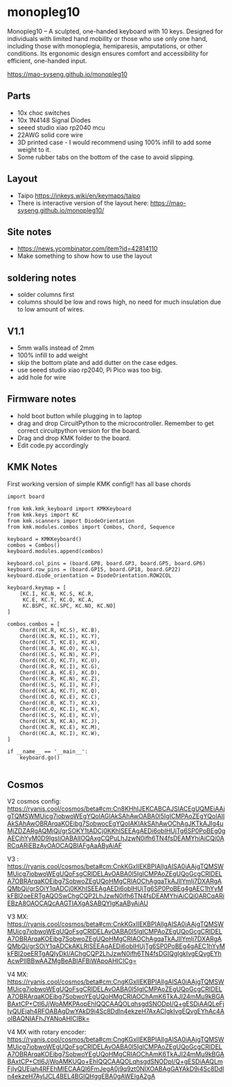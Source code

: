 # monopleg10
Monopleg10 – A sculpted, one-handed keyboard with 10 keys. Designed for individuals with limited hand mobility or those who use only one hand, including those with monoplegia, hemiparesis, amputations, or other conditions. Its ergonomic design ensures comfort and accessibility for efficient, one-handed input.

https://mao-syseng.github.io/monopleg10

## Parts
- 10x choc switches
- 10x 1N4148 Signal Diodes
- seeed studio xiao rp2040 mcu
- 22AWG solid core wire
- 3D printed case - I would recommend using 100% infill to add some weight to it.
- Some rubber tabs on the bottom of the case to avoid slipping.


## Layout
- Taipo https://inkeys.wiki/en/keymaps/taipo
- There is interactive version of the layout here: https://mao-syseng.github.io/monopleg10/


## Site notes
- https://news.ycombinator.com/item?id=42814110
- Make something to show how to use the layout

## soldering notes
- solder columns first
- columns should be low and rows high, no need for much insulation due to low amount of wires.

## V1.1
- 5mm walls instead of 2mm
- 100% infill to add weight
- skip the bottom plate and add dutter on the case edges.
- use seeed studio xiao rp2040, Pi Pico was too big.
- add hole for wire

## Firmware notes
- hold boot button while plugging in to laptop
- drag and drop CircuitPython to the microcontroller. Remember to get correct circuitpython version for the board.
- Drag and drop KMK folder to the board.
- Edit code.py accordingly

## KMK Notes
First working version of simple KMK config!! has all base chords
```
import board

from kmk.kmk_keyboard import KMKKeyboard
from kmk.keys import KC
from kmk.scanners import DiodeOrientation
from kmk.modules.combos import Combos, Chord, Sequence

keyboard = KMKKeyboard()
combos = Combos()
keyboard.modules.append(combos)

keyboard.col_pins = (board.GP0, board.GP3, board.GP5, board.GP6)
keyboard.row_pins = (board.GP15, board.GP18, board.GP22)
keyboard.diode_orientation = DiodeOrientation.ROW2COL

keyboard.keymap = [
    [KC.I, KC.N, KC.S, KC.R,
     KC.E, KC.T, KC.O, KC.A,
     KC.BSPC, KC.SPC, KC.NO, KC.NO]
]

combos.combos = [
    Chord((KC.R, KC.S), KC.B),
    Chord((KC.N, KC.I), KC.Y),
    Chord((KC.T, KC.E), KC.H),
    Chord((KC.A, KC.O), KC.L),
    Chord((KC.S, KC.N), KC.P),
    Chord((KC.O, KC.T), KC.U),
    Chord((KC.R, KC.I), KC.G),
    Chord((KC.A, KC.E), KC.D),
    Chord((KC.R, KC.N), KC.Z),
    Chord((KC.S, KC.I), KC.F),
    Chord((KC.A, KC.T), KC.Q),
    Chord((KC.O, KC.E), KC.C),
    Chord((KC.R, KC.T), KC.X),
    Chord((KC.O, KC.I), KC.K),
    Chord((KC.S, KC.E), KC.V),
    Chord((KC.N, KC.A), KC.J),
    Chord((KC.R, KC.E), KC.M),
    Chord((KC.A, KC.I), KC.W),
]

if __name__ == '__main__':
    keyboard.go()


```

## Cosmos 
V2 cosmos config: https://ryanis.cool/cosmos/beta#cm:Cn8KHhIJEKCABCAJSIACEgUQMEiAAjgTQMSWMUicg7iobwoWEgYQoIAGIAkSAhAwOABA0l5IgICMPAoZEgYQoIAIIAkSAhAwOBRArqaKOEibg7SobwocEgYQoIAKIAkSAhAwOChAgJKTkAJIg4uMjZDZARgAQMjQj/grSOKY1tADCj0KKhISEEAgAEDi6obIHUjTg6SP0PoBEg0gAECjhYyM0D9IgsIiOABAlIOQAxgCQPuLhJzwN0ifh6TN4fsDEAMYhiAiCQi0ARCqARiEBzAyOAOCAQBIAFgAaAByAiAF 

V3 : https://ryanis.cool/cosmos/beta#cm:CnkKGxIIEKBPIAlIgAISA0iAAjgTQMSWMUicg7iobwoWEgUQoFsgCRIDELAvOABA0l5IgICMPAoZEgUQoGcgCRIDELA7OBRArqaKOEibg7SobwoZEgUQoHMgCRIAOChAgqaTkAJIlYmIj7DXARgAQMbQj/grSOiY1qADCj0KKhISEEAgAEDi6obIHUjTg6SP0PoBEg4gAEC1hYyMkFBI2oeERTgAQOSwChgCQP2LhJzwN0ifh6TN4fsDEAMYhiAiCQi0ARCqARiEBzA8OAOCAQcAAGTIAXgASABQYlgKaAByAiAU

V3 MX: https://ryanis.cool/cosmos/beta#cm:CnkKGxIIEKBPIAlIgAISA0iAAjgTQMSWMUicg7iobwoWEgUQoFsgCRIDELAvOABA0l5IgICMPAoZEgUQoGcgCRIDELA7OBRArqaKOEibg7SobwoZEgUQoHMgCRIAOChAgqaTkAJIlYmIj7DXARgAQMbQj/grSOiY1qADCkAKLRISEEAgAEDi6obIHUjTg6SP0PoBEg4gAEC1hYyMkFBI2oeERTgAQIyDkI/AChgCQP2LhJzwN0ifh6TN4fsDGIQgIgkIvgEQvgEYhAcwPIIBBwAAZMgBeABIAFBiWApoAHICICg=

V4 MX: https://ryanis.cool/cosmos/beta#cm:CngKGxIIEKBPIAlIgAISA0iAAjgTQMSWMUicg7iobwoWEgUQoFsgCRIDELAvOABA0l5IgICMPAoZEgUQoGcgCRIDELA7OBRArqaKOEibg7SobwoYEgUQoHMgCRIAOChAmK6TkAJI24mMu9kBGABAxtCP+CtI6JjWoAMKPAopEhIQQCAAQOLqhsgdSNODpI/Q+gESDiAAQLeFjIyQUEjah4RFOABAgDwYAkD9i4Sc8DdIn4ekzeH7AxACIgkIvgEQvgEYhAc4AoIBAQNIAFhJYANoAHICIBk=

V4 MX with rotary encoder: https://ryanis.cool/cosmos/beta#cm:CngKGxIIEKBPIAlIgAISA0iAAjgTQMSWMUicg7iobwoWEgUQoFsgCRIDELAvOABA0l5IgICMPAoZEgUQoGcgCRIDELA7OBRArqaKOEibg7SobwoYEgUQoHMgCRIAOChAmK6TkAJI24mMu9kBGABAxtCP+CtI6JjWoAMKUQo+EhIQQCAAQOLqhsgdSNODpI/Q+gESDiAAQLmFjIyQUEjah4RFEhMIECAAQI6FmJegA0j9q9zt0NIXOABAgGAYAkD9i4Sc8DdIn4ekzeH7AyIJCL4BEL4BGIQHggEBA0gAWElgA2gA
